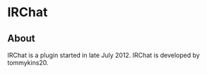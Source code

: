 IRChat
==========

About
----------
IRChat is a plugin started in late July 2012. IRChat is developed by tommykins20.